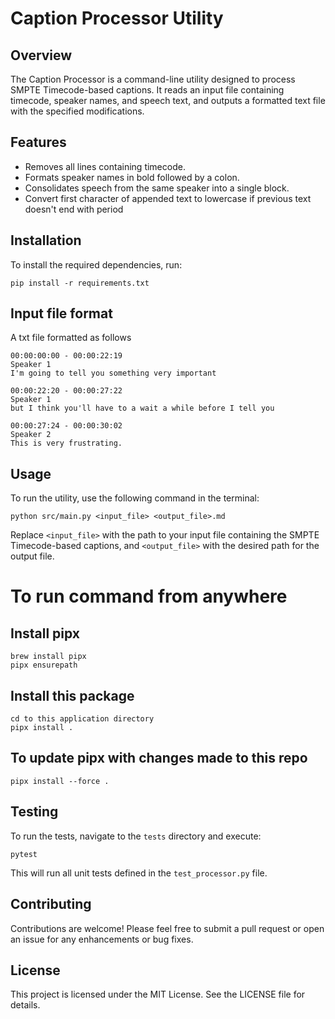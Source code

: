 # Caption Processor Utility

## Overview
The Caption Processor is a command-line utility designed to process SMPTE Timecode-based captions. It reads an input file containing timecode, speaker names, and speech text, and outputs a formatted text file with the specified modifications.

## Features
- Removes all lines containing timecode.
- Formats speaker names in bold followed by a colon.
- Consolidates speech from the same speaker into a single block.
- Convert first character of appended text to lowercase if previous text doesn't end with period

## Installation
To install the required dependencies, run:

```
pip install -r requirements.txt
```

## Input file format
A txt file formatted as follows

```
00:00:00:00 - 00:00:22:19
Speaker 1
I'm going to tell you something very important

00:00:22:20 - 00:00:27:22
Speaker 1
but I think you'll have to a wait a while before I tell you

00:00:27:24 - 00:00:30:02
Speaker 2
This is very frustrating.
```

## Usage
To run the utility, use the following command in the terminal:

```
python src/main.py <input_file> <output_file>.md
```

Replace `<input_file>` with the path to your input file containing the SMPTE Timecode-based captions, and `<output_file>` with the desired path for the output file.


# To run command from anywhere
## Install pipx 
```
brew install pipx
pipx ensurepath
```

## Install this package
```
cd to this application directory
pipx install .
```

## To update pipx with changes made to this repo
```
pipx install --force .
```

## Testing
To run the tests, navigate to the `tests` directory and execute:

```
pytest
```

This will run all unit tests defined in the `test_processor.py` file.


## Contributing
Contributions are welcome! Please feel free to submit a pull request or open an issue for any enhancements or bug fixes.

## License
This project is licensed under the MIT License. See the LICENSE file for details.


